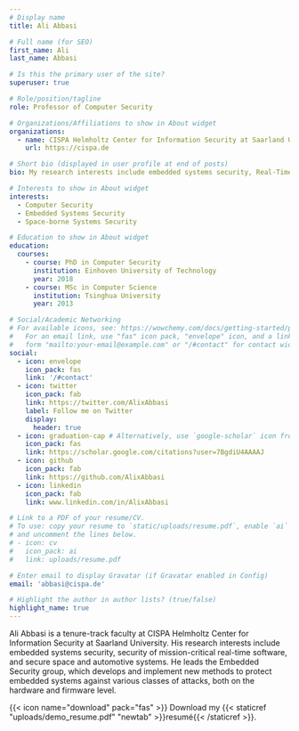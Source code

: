 ```yaml
---
# Display name
title: Ali Abbasi

# Full name (for SEO)
first_name: Ali
last_name: Abbasi

# Is this the primary user of the site?
superuser: true

# Role/position/tagline
role: Professor of Computer Security

# Organizations/Affiliations to show in About widget
organizations:
  - name: CISPA Helmholtz Center for Information Security at Saarland University
    url: https://cispa.de

# Short bio (displayed in user profile at end of posts)
bio: My research interests include embedded systems security, Real-Time Operating System (RTOS) security, space systems security and security of embedded control systems such as electronic control units.

# Interests to show in About widget
interests:
  - Computer Security
  - Embedded Systems Security
  - Space-borne Systems Security

# Education to show in About widget
education:
  courses:
    - course: PhD in Computer Security
      institution: Einhoven University of Technology
      year: 2018
    - course: MSc in Computer Science
      institution: Tsinghua University
      year: 2013

# Social/Academic Networking
# For available icons, see: https://wowchemy.com/docs/getting-started/page-builder/#icons
#   For an email link, use "fas" icon pack, "envelope" icon, and a link in the
#   form "mailto:your-email@example.com" or "/#contact" for contact widget.
social:
  - icon: envelope
    icon_pack: fas
    link: '/#contact'
  - icon: twitter
    icon_pack: fab
    link: https://twitter.com/AlixAbbasi
    label: Follow me on Twitter
    display:
      header: true
  - icon: graduation-cap # Alternatively, use `google-scholar` icon from `ai` icon pack
    icon_pack: fas
    link: https://scholar.google.com/citations?user=7BgdiU4AAAAJ
  - icon: github
    icon_pack: fab
    link: https://github.com/AlixAbbasi
  - icon: linkedin
    icon_pack: fab
    link: www.linkedin.com/in/AlixAbbasi

# Link to a PDF of your resume/CV.
# To use: copy your resume to `static/uploads/resume.pdf`, enable `ai` icons in `params.yaml`,
# and uncomment the lines below.
# - icon: cv
#   icon_pack: ai
#   link: uploads/resume.pdf

# Enter email to display Gravatar (if Gravatar enabled in Config)
email: 'abbasi@cispa.de'

# Highlight the author in author lists? (true/false)
highlight_name: true
---
```


Ali Abbasi is a tenure-track faculty at CISPA Helmholtz Center for Information Security at Saarland University. His research interests include embedded systems security, security of mission-critical real-time software, and secure space and automotive systems. He leads the Embedded Security group, which develops and implement new methods to protect embedded systems against various classes of attacks, both on the hardware and firmware level.


{{< icon name="download" pack="fas" >}} Download my {{< staticref "uploads/demo_resume.pdf" "newtab" >}}resumé{{< /staticref >}}.
